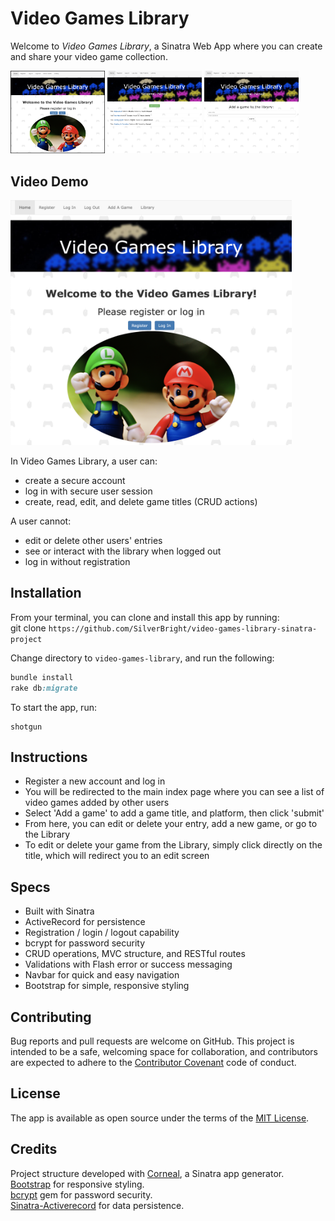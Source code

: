 # Video Games Library

Welcome to *Video Games Library*, a Sinatra Web App where you can create and share your video game collection. 


<img src="images/homeborder.png" width="30%"> 
<img src="images/library.png" width="30%"> <img src="images/game.png" width="30%">  


## Video Demo
<a href="https://youtu.be/ivFzaswgahs"><img src="images/home.png" 
alt="Video Games Library" width="450" /></a>


In Video Games Library, a user can:
 - create a secure account
 - log in with secure user session
 - create, read, edit, and delete game titles (CRUD actions)

 A user cannot:
 - edit or delete other users' entries
 - see or interact with the library when logged out
 - log in without registration 

## Installation

 From your terminal, you can clone and install this app by running:  
 git clone ` https://github.com/SilverBright/video-games-library-sinatra-project `

Change directory to `video-games-library`, and run the following:

```ruby
bundle install
rake db:migrate
```
To start the app, run:
```
shotgun
```

## Instructions

- Register a new account and log in 
- You will be redirected to the main index page where you can see a list of video games added by other users
- Select 'Add a game' to add a game title, and platform, then click 'submit'
- From here, you can edit or delete your entry, add a new game, or go to the Library
- To edit or delete your game from the Library, simply click directly on the title, which will redirect you to an edit screen

## Specs

- Built with Sinatra
- ActiveRecord for persistence 
- Registration / login / logout capability
- bcrypt for password security
- CRUD operations, MVC structure, and RESTful routes
- Validations with Flash error or success messaging
- Navbar for quick and easy navigation
- Bootstrap for simple, responsive styling

## Contributing

Bug reports and pull requests are welcome on GitHub.  This project is intended to be a safe, welcoming space for collaboration, and contributors are expected to adhere to the [Contributor Covenant](http://contributor-covenant.org) code of conduct.

## License

The app is available as open source under the terms of the [MIT License](https://github.com/SilverBright/Video-Games-Library/blob/master/LICENSE).

## Credits

Project structure developed with [Corneal](https://github.com/thebrianemory/corneal), a Sinatra app generator. 
[Bootstrap](https://getbootstrap.com) for responsive styling.  
[bcrypt](https://github.com/codahale/bcrypt-ruby) gem for password security.  
[Sinatra-Activerecord](https://github.com/janko/sinatra-activerecord) for data persistence.
